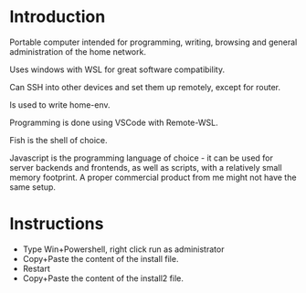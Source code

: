 # Introduction

Portable computer intended for programming, writing, browsing and general administration of the home network.

Uses windows with WSL for great software compatibility.

Can SSH into other devices and set them up remotely, except for router.

Is used to write home-env.

Programming is done using VSCode with Remote-WSL.

Fish is the shell of choice.

Javascript is the programming language of choice - it can be used for server backends and frontends, as well as scripts, with a relatively small memory footprint. A proper commercial product from me might not have the same setup.

# Instructions

* Type Win+Powershell, right click run as administrator
* Copy+Paste the content of the install file.
* Restart
* Copy+Paste the content of the install2 file.